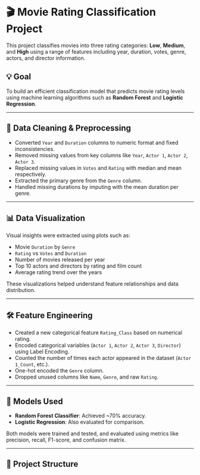 # 🎬 Movie Rating Classification Project

This project classifies movies into three rating categories: **Low**, **Medium**, and **High** using a range of features including year, duration, votes, genre, actors, and director information.

## 💡 Goal

To build an efficient classification model that predicts movie rating levels using machine learning algorithms such as **Random Forest** and **Logistic Regression**.

---

## 🧹 Data Cleaning & Preprocessing

- Converted `Year` and `Duration` columns to numeric format and fixed inconsistencies.
- Removed missing values from key columns like `Year`, `Actor 1`, `Actor 2`, `Actor 3`.
- Replaced missing values in `Votes` and `Rating` with median and mean respectively.
- Extracted the primary genre from the `Genre` column.
- Handled missing durations by imputing with the mean duration per genre.

---

## 📊 Data Visualization

Visual insights were extracted using plots such as:

- Movie `Duration` by `Genre`
- `Rating` vs `Votes` and `Duration`
- Number of movies released per year
- Top 10 actors and directors by rating and film count
- Average rating trend over the years

These visualizations helped understand feature relationships and data distribution.

---

## 🛠️ Feature Engineering

- Created a new categorical feature `Rating_Class` based on numerical rating.
- Encoded categorical variables (`Actor 1`, `Actor 2`, `Actor 3`, `Director`) using Label Encoding.
- Counted the number of times each actor appeared in the dataset (`Actor 1_Count`, etc.).
- One-hot encoded the `Genre` column.
- Dropped unused columns like `Name`, `Genre`, and raw `Rating`.

---

## 🤖 Models Used

- **Random Forest Classifier**: Achieved ~70% accuracy.
- **Logistic Regression**: Also evaluated for comparison.

Both models were trained and tested, and evaluated using metrics like precision, recall, F1-score, and confusion matrix.

---

## 📂 Project Structure

